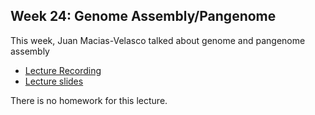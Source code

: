 ## Week 24: Genome Assembly/Pangenome 

This week, Juan Macias-Velasco talked about genome and pangenome assembly

- [Lecture Recording](https://wustl.box.com/s/qld178y9fr71v8g075q77ucj6l3oiaxo)
- [Lecture slides](week24_slides.pdf) 

There is no homework for this lecture.

